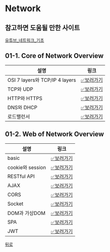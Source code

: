 # Network  
## 참고하면 도움될 만한 사이트    
[유튜브_네트워크_기초](https://www.youtube.com/playlist?list=PL0d8NnikouEWcF1jJueLdjRIC4HsUlULi)   

## 01-1. Core of Network Overview    
   
|설명|링크|
|---|---|
|OSI 7 layers와 TCP/IP 4 layers|[✅보러가기](#)|
|TCP와 UDP|[✅보러가기](#)|
|HTTP와 HTTPS|[✅보러가기](#)|
|DNS와 DHCP|[✅보러가기](#)|
|로드밸런서|[✅보러가기](#)|

## 01-2. Web of Network Overview
|설명|링크|
|---|---|
|basic|[✅보러가기](#)|
|cookie와 session|[✅보러가기](#)|
|RESTful API|[✅보러가기](#)|
|AJAX|[✅보러가기](#)|
|CORS|[✅보러가기](#)|
|Socket|[✅보러가기](#)|
|DOM과 가상DOM|[✅보러가기](#)|
|SPA|[✅보러가기](#)|
|JWT|[✅보러가기](#)|

[뒤로](#)

